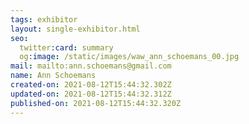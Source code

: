 ```yaml
---
tags: exhibitor
layout: single-exhibitor.html
seo:
  twitter:card: summary
  og:image: /static/images/waw_ann_schoemans_00.jpg
mail: mailto:ann.schoemans@gmail.com
name: Ann Schoemans
created-on: 2021-08-12T15:44:32.302Z
updated-on: 2021-08-12T15:44:32.312Z
published-on: 2021-08-12T15:44:32.320Z
---
```

